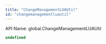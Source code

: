 ```yaml
---
title: "ChangeManagementLUAUtil"
id: "changemanagementluautil"
---
```


API Name: global.ChangeManagementLUAUtil

```js
undefined
```
